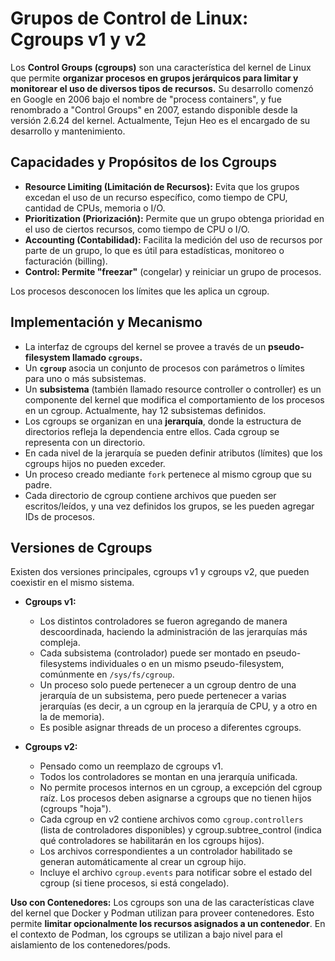 # Grupos de Control de Linux: Cgroups v1 y v2

Los **Control Groups (cgroups)** son una característica del kernel de Linux que permite **organizar procesos en grupos jerárquicos para limitar y monitorear el uso de diversos tipos de recursos.**
Su desarrollo comenzó en Google en 2006 bajo el nombre de "process containers", y fue renombrado a "Control Groups" en 2007, estando disponible desde la versión 2.6.24 del kernel. Actualmente, Tejun Heo es el encargado de su desarrollo y mantenimiento.

## Capacidades y Propósitos de los Cgroups

- **Resource Limiting (Limitación de Recursos):** Evita que los grupos excedan el uso de un recurso específico, como tiempo de CPU, cantidad de CPUs, memoria o I/O.
- **Prioritization (Priorización):** Permite que un grupo obtenga prioridad en el uso de ciertos recursos, como tiempo de CPU o I/O.
- **Accounting (Contabilidad):** Facilita la medición del uso de recursos por parte de un grupo, lo que es útil para estadísticas, monitoreo o facturación (billing).
- **Control: Permite "freezar"** (congelar) y reiniciar un grupo de procesos.

Los procesos desconocen los límites que les aplica un cgroup.

## Implementación y Mecanismo

- La interfaz de cgroups del kernel se provee a través de un **pseudo-filesystem llamado ``cgroups``.**
- Un **``cgroup``** asocia un conjunto de procesos con parámetros o límites para uno o más subsistemas.
- Un **subsistema** (también llamado resource controller o controller) es un componente del kernel que modifica el comportamiento de los procesos en un cgroup. Actualmente, hay 12 subsistemas definidos.
- Los cgroups se organizan en una **jerarquía**, donde la estructura de directorios refleja la dependencia entre ellos. Cada cgroup se representa con un directorio.
- En cada nivel de la jerarquía se pueden definir atributos (límites) que los cgroups hijos no pueden exceder.
- Un proceso creado mediante ``fork`` pertenece al mismo cgroup que su padre.
- Cada directorio de cgroup contiene archivos que pueden ser escritos/leídos, y una vez definidos los grupos, se les pueden agregar IDs de procesos.

## Versiones de Cgroups

Existen dos versiones principales, cgroups v1 y cgroups v2, que pueden coexistir en el mismo sistema.

- **Cgroups v1:**

  - Los distintos controladores se fueron agregando de manera descoordinada, haciendo la administración de las jerarquías más compleja.
  - Cada subsistema (controlador) puede ser montado en pseudo-filesystems individuales o en un mismo pseudo-filesystem, comúnmente en ``/sys/fs/cgroup``.
  - Un proceso solo puede pertenecer a un cgroup dentro de una jerarquía de un subsistema, pero puede pertenecer a varias jerarquías (es decir, a un cgroup en la jerarquía de CPU, y a otro en la de memoria).
  - Es posible asignar threads de un proceso a diferentes cgroups.

- **Cgroups v2:**

  - Pensado como un reemplazo de cgroups v1.
  - Todos los controladores se montan en una jerarquía unificada.
  - No permite procesos internos en un cgroup, a excepción del cgroup raíz. Los procesos deben asignarse a cgroups que no tienen hijos (cgroups "hoja").
  - Cada cgroup en v2 contiene archivos como ``cgroup.controllers`` (lista de controladores disponibles) y cgroup.subtree_control (indica qué controladores se habilitarán en los cgroups hijos).
  - Los archivos correspondientes a un controlador habilitado se generan automáticamente al crear un cgroup hijo.
  - Incluye el archivo ``cgroup.events`` para notificar sobre el estado del cgroup (si tiene procesos, si está congelado).

**Uso con Contenedores:** Los cgroups son una de las características clave del kernel que Docker y Podman utilizan para proveer contenedores. Esto permite **limitar opcionalmente los recursos asignados a un contenedor**. En el contexto de Podman, los cgroups se utilizan a bajo nivel para el aislamiento de los contenedores/pods.
